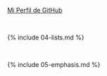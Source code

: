 [Mi Perfil de GitHub](https://gitub.com/B3h3m0nth)

<br>

{% include 04-lists.md %}

<br>

{% include 05-emphasis.md %}